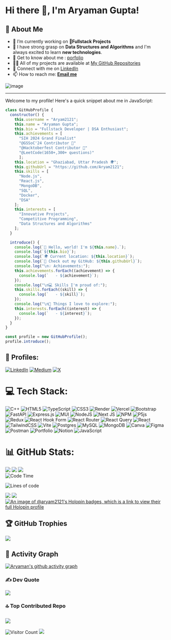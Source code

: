 
# Hi there 👋, I'm Aryaman Gupta!
## 🌟 About Me

- 🔭 I’m currently working on **🚀Fullstack Projects**
- 🌱 I have strong grasp on **Data Structures and Algorithms** and I'm always excited to learn **new technologies**.
- 📑 Get to know about me : [porfolio](https://my-resume-aryaman-guptas-projects.vercel.app/)
- 👨‍💻 All of my projects are available at [My GitHub Repositories](https://github.com/Aryam2121)
- 💼 Connect with me on [LinkedIn](https://www.linkedin.com/in/aryaman-gupta-b077b2257/)
- 📫 How to reach me: **[Email me](mailto:aryamangupta2121@gmail.com)**

![image](https://github.com/Aryam2121/Aryam2121/assets/144788392/489d5e1d-b260-4a1f-89fe-eb12ada9f028)

---

Welcome to my profile! Here's a quick snippet about me in JavaScript:

```javascript
class GitHubProfile {
  constructor() {
    this.username = "Aryam2121";
    this.name = "Aryaman Gupta";
    this.bio = "Fullstack Developer | DSA Enthusiast";
    this.achievements = [
      "SIH 2024 Grand Finalist"
      "@GSSoC'24 Contributor 🚀"
      "@Hacktoberfest Contributor 🚀"
      "@LeetCode(1650+,300+ questions)"
      ];
    this.location = "Ghaziabad, Uttar Pradesh 🌍";
    this.githubUrl = "https://github.com/Aryam2121";
    this.skills = [
      "Node.js",
      "React.js",
      "MongoDB",
      "SQL",
      "Docker",
      "DSA"
    ];
    this.interests = [
      "Innovative Projects",
      "Competitive Programming",
      "Data Structures and Algorithms"
    ];
  }

  introduce() {
    console.log(`👋 Hello, world! I'm ${this.name}.`);
    console.log(`${this.bio}`);
    console.log(`🌍 Current location: ${this.location}`);
    console.log(`🔗 Check out my GitHub: ${this.githubUrl}`);
    console.log("\n💡 Achievements:");
    this.achievements.forEach((achievement) => {
      console.log(`   - ${achievement}`);
    });
    console.log("\n💻 Skills I'm proud of:");
    this.skills.forEach((skill) => {
      console.log(`   - ${skill}`);
    });
    console.log("\n🚀 Things I love to explore:");
    this.interests.forEach((interest) => {
      console.log(`   - ${interest}`);
    });
  }
}

const profile = new GitHubProfile();
profile.introduce();
```
## 🚀 Profiles:
[![LinkedIn](https://img.shields.io/badge/LinkedIn-%230077B5.svg?logo=linkedin&logoColor=white)](https://linkedin.com/in/https://www.linkedin.com/in/aryaman-gupta-b077b2257/) [![Medium](https://img.shields.io/badge/Medium-12100E?logo=medium&logoColor=white)](https://medium.com/@https://medium.com/@aryamanguptabilari) [![X](https://img.shields.io/badge/X-black.svg?logo=X&logoColor=white)](https://x.com/https://twitter.com/AryamanGupta21) 

# 💻 Tech Stack:
![C++](https://img.shields.io/badge/c++-%2300599C.svg?style=for-the-badge&logo=c%2B%2B&logoColor=white) ![HTML5](https://img.shields.io/badge/html5-%23E34F26.svg?style=for-the-badge&logo=html5&logoColor=white) ![TypeScript](https://img.shields.io/badge/typescript-%23007ACC.svg?style=for-the-badge&logo=typescript&logoColor=white) ![CSS3](https://img.shields.io/badge/css3-%231572B6.svg?style=for-the-badge&logo=css3&logoColor=white) ![Render](https://img.shields.io/badge/Render-%46E3B7.svg?style=for-the-badge&logo=render&logoColor=white) ![Vercel](https://img.shields.io/badge/vercel-%23000000.svg?style=for-the-badge&logo=vercel&logoColor=white) ![Bootstrap](https://img.shields.io/badge/bootstrap-%238511FA.svg?style=for-the-badge&logo=bootstrap&logoColor=white) ![FastAPI](https://img.shields.io/badge/FastAPI-005571?style=for-the-badge&logo=fastapi) ![Express.js](https://img.shields.io/badge/express.js-%23404d59.svg?style=for-the-badge&logo=express&logoColor=%2361DAFB) ![MUI](https://img.shields.io/badge/MUI-%230081CB.svg?style=for-the-badge&logo=mui&logoColor=white) ![NodeJS](https://img.shields.io/badge/node.js-6DA55F?style=for-the-badge&logo=node.js&logoColor=white) ![Next JS](https://img.shields.io/badge/Next-black?style=for-the-badge&logo=next.js&logoColor=white) ![NPM](https://img.shields.io/badge/NPM-%23CB3837.svg?style=for-the-badge&logo=npm&logoColor=white) ![P5js](https://img.shields.io/badge/p5.js-ED225D?style=for-the-badge&logo=p5.js&logoColor=FFFFFF) ![Redux](https://img.shields.io/badge/redux-%23593d88.svg?style=for-the-badge&logo=redux&logoColor=white) ![React Hook Form](https://img.shields.io/badge/React%20Hook%20Form-%23EC5990.svg?style=for-the-badge&logo=reacthookform&logoColor=white) ![React Router](https://img.shields.io/badge/React_Router-CA4245?style=for-the-badge&logo=react-router&logoColor=white) ![React Query](https://img.shields.io/badge/-React%20Query-FF4154?style=for-the-badge&logo=react%20query&logoColor=white) ![React](https://img.shields.io/badge/react-%2320232a.svg?style=for-the-badge&logo=react&logoColor=%2361DAFB) ![TailwindCSS](https://img.shields.io/badge/tailwindcss-%2338B2AC.svg?style=for-the-badge&logo=tailwind-css&logoColor=white) ![Vite](https://img.shields.io/badge/vite-%23646CFF.svg?style=for-the-badge&logo=vite&logoColor=white) ![Postgres](https://img.shields.io/badge/postgres-%23316192.svg?style=for-the-badge&logo=postgresql&logoColor=white) ![MySQL](https://img.shields.io/badge/mysql-%2300000f.svg?style=for-the-badge&logo=mysql&logoColor=white) ![MongoDB](https://img.shields.io/badge/MongoDB-%234ea94b.svg?style=for-the-badge&logo=mongodb&logoColor=white) ![Canva](https://img.shields.io/badge/Canva-%2300C4CC.svg?style=for-the-badge&logo=Canva&logoColor=white) ![Figma](https://img.shields.io/badge/figma-%23F24E1E.svg?style=for-the-badge&logo=figma&logoColor=white) ![Postman](https://img.shields.io/badge/Postman-FF6C37?style=for-the-badge&logo=postman&logoColor=white) ![Portfolio](https://img.shields.io/badge/Portfolio-%23000000.svg?style=for-the-badge&logo=firefox&logoColor=#FF7139) ![Notion](https://img.shields.io/badge/Notion-%23000000.svg?style=for-the-badge&logo=notion&logoColor=white) ![JavaScript](https://img.shields.io/badge/javascript-%23323330.svg?style=for-the-badge&logo=javascript&logoColor=%23F7DF1E)
# 📊 GitHub Stats:
![](https://github-readme-stats.vercel.app/api?username=Aryam2121&theme=merko&hide_border=false&include_all_commits=true&count_private=false) ![](https://github-readme-streak-stats.herokuapp.com/?user=Aryam2121&theme=merko&hide_border=false)
![](https://github-readme-stats.vercel.app/api/top-langs/?username=Aryam2121&theme=merko&hide_border=false&include_all_commits=true&count_private=false&layout=compact)<br/>
![Code Time](http://img.shields.io/badge/Code%20Time-2%2C067%20hrs%206%20mins-blue)

![Lines of code](https://img.shields.io/badge/From%20Hello%20World%20I%27ve%20Written-20.4%20Thousand%20lines%20of%20code-blue)

![](https://github-readme-stats.vercel.app/api/top-langs/?username=Aryam2121&theme=dark&hide_border=false&include_all_commits=true&count_private=true)
![](https://github-profile-summary-cards.vercel.app/api/cards/profile-details?username=Aryam2121&theme=dark&hide_border=false) 
[![An image of @aryam2121's Holopin badges, which is a link to view their full Holopin profile](https://holopin.me/aryam2121)](https://holopin.io/@aryam2121)
## 🏆 GitHub Trophies
![](https://github-profile-trophy.vercel.app/?username=Aryam2121&theme=radical&no-frame=false&no-bg=false&margin-w=4)
## 📐 Activity Graph
[![Aryaman's github activity graph](https://github-readme-activity-graph.vercel.app/graph?username=Aryam2121&theme=react)](https://github.com/Aryam2121/github-readme-activity-graph)

### ✍️ Dev Quote
![](https://quotes-github-readme.vercel.app/api?type=horizontal&theme=radical)

### 🔝 Top Contributed Repo
![](https://github-contributor-stats.vercel.app/api?username=Aryam2121&limit=5&theme=tokyonight&combine_all_yearly_contributions=true)
---
![Visitor Count](https://profile-counter.glitch.me/{Aryam2121}/count.svg)
![](https://raw.githubusercontent.com/trinib/trinib/82213791fa9ff58d3ca768ddd6de2489ec23ffca/images/footer.svg)

<!-- Proudly created with GPRM ( https://gprm.itsvg.in ) -->


